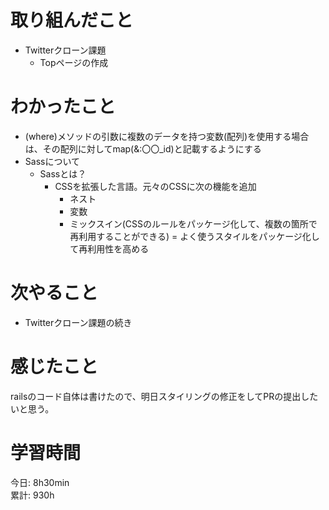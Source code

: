 # 取り組んだこと       
- Twitterクローン課題
  - Topページの作成    
# わかったこと  
- (where)メソッドの引数に複数のデータを持つ変数(配列)を使用する場合は、その配列に対してmap(&:〇〇_id)と記載するようにする
- Sassについて
  - Sassとは？
    - CSSを拡張した言語。元々のCSSに次の機能を追加
      - ネスト
      - 変数
      - ミックスイン(CSSのルールをパッケージ化して、複数の箇所で再利用することができる) = よく使うスタイルをパッケージ化して再利用性を高める
# 次やること  
- Twitterクローン課題の続き  
# 感じたこと  
railsのコード自体は書けたので、明日スタイリングの修正をしてPRの提出したいと思う。
# 学習時間 
今日: 8h30min                   
累計: 930h              
